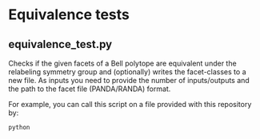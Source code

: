 # Equivalence tests

## **equivalence_test.py**
Checks if the given facets of a Bell polytope are equivalent under the relabeling symmetry group 
and (optionally) writes the facet-classes to a new file. As inputs you need to provide the number of
inputs/outputs and the path to the facet file (PANDA/RANDA) format.

For example, you can call this script on a file provided with this repository by:

```shell
python 
```